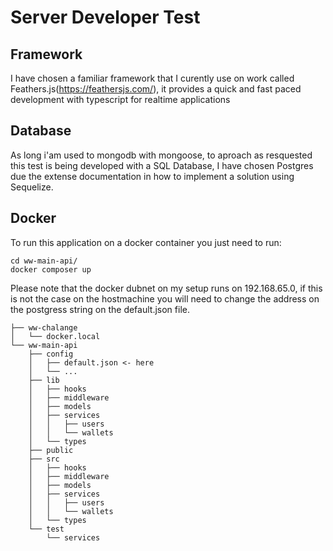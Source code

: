 # Server Developer Test
## Framework
I have chosen a familiar framework that I curently use on work called Feathers.js(https://feathersjs.com/), it provides a quick and fast paced development with typescript for realtime applications
## Database
As long i'am used to mongodb with mongoose, to aproach as resquested this test is being developed with a SQL Database, I have chosen Postgres due the extense documentation in how to implement a solution using Sequelize.
## Docker
To run this application on a docker container you just need to run: 
```
cd ww-main-api/
docker composer up
```
Please note that the docker dubnet on my setup runs on 192.168.65.0, if this is not the case on the hostmachine you will need to change the address on the postgress string on the default.json file.
```
├── ww-chalange
│   └── docker.local
└── ww-main-api
    ├── config
    │   ├── default.json <- here
    │   └── ...
    ├── lib
    │   ├── hooks
    │   ├── middleware
    │   ├── models
    │   ├── services
    │   │   ├── users
    │   │   └── wallets
    │   └── types
    ├── public
    ├── src
    │   ├── hooks
    │   ├── middleware
    │   ├── models
    │   ├── services
    │   │   ├── users
    │   │   └── wallets
    │   └── types
    └── test
        └── services
```